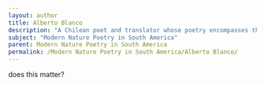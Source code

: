 ```yaml
---
layout: author
title: Alberto Blanco
description: "A Chilean poet and translator whose poetry encompasses themes of nature and existence. Blanco's work is known for its delicate imagery and philosophical musings."
subject: "Modern Nature Poetry in South America"
parent: Modern Nature Poetry in South America
permalink: /Modern Nature Poetry in South America/Alberto Blanco/
---
```


does this matter?
